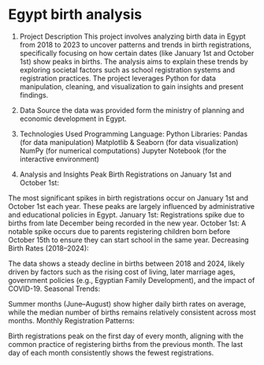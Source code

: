 # Egypt birth analysis

1. Project Description
This project involves analyzing birth data in Egypt from 2018 to 2023 to uncover patterns and trends in birth registrations, specifically focusing on how certain dates (like January 1st and October 1st) show peaks in births. The analysis aims to explain these trends by exploring societal factors such as school registration systems and registration practices.
The project leverages Python for data manipulation, cleaning, and visualization to gain insights and present findings.

2. Data Source
the data was provided form the ministry of planning and economic development in Egypt.

3. Technologies Used
Programming Language: Python
Libraries:
Pandas (for data manipulation)
Matplotlib & Seaborn (for data visualization)
NumPy (for numerical computations)
Jupyter Notebook (for the interactive environment)

4. Analysis and Insights
Peak Birth Registrations on January 1st and October 1st:

The most significant spikes in birth registrations occur on January 1st and October 1st each year. These peaks are largely influenced by administrative and educational policies in Egypt.
January 1st: Registrations spike due to births from late December being recorded in the new year.
October 1st: A notable spike occurs due to parents registering children born before October 15th to ensure they can start school in the same year.
Decreasing Birth Rates (2018–2024):

The data shows a steady decline in births between 2018 and 2024, likely driven by factors such as the rising cost of living, later marriage ages, government policies (e.g., Egyptian Family Development), and the impact of COVID-19.
Seasonal Trends:

Summer months (June–August) show higher daily birth rates on average, while the median number of births remains relatively consistent across most months.
Monthly Registration Patterns:

Birth registrations peak on the first day of every month, aligning with the common practice of registering births from the previous month. The last day of each month consistently shows the fewest registrations.
 
